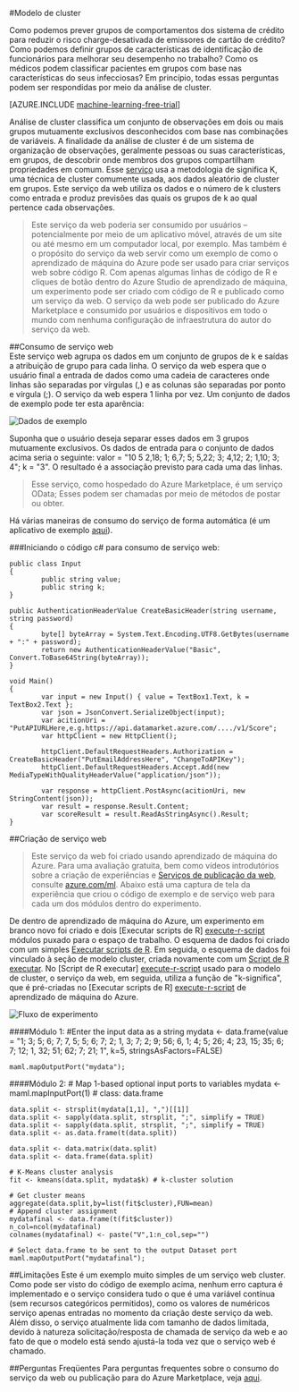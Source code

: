 <properties 
    pageTitle="Modelo de cluster | Microsoft Azure" 
    description="Modelo de cluster" 
    services="machine-learning" 
    documentationCenter="" 
    authors="FrancescaLazzeri" 
    manager="jhubbard" 
    editor="cgronlun"/>

<tags 
    ms.service="machine-learning" 
    ms.workload="data-services" 
    ms.tgt_pltfrm="na" 
    ms.devlang="na" 
    ms.topic="article" 
    ms.date="10/17/2016" 
    ms.author="lazzeri"/> 


#<a name="cluster-model"></a>Modelo de cluster    

Como podemos prever grupos de comportamentos dos sistema de crédito para reduzir o risco charge-desativada de emissores de cartão de crédito? Como podemos definir grupos de características de identificação de funcionários para melhorar seu desempenho no trabalho? Como os médicos podem classificar pacientes em grupos com base nas características do seus infecciosas? Em princípio, todas essas perguntas podem ser respondidas por meio da análise de cluster.   


[AZURE.INCLUDE [machine-learning-free-trial](../../includes/machine-learning-free-trial.md)] 
   
Análise de cluster classifica um conjunto de observações em dois ou mais grupos mutuamente exclusivos desconhecidos com base nas combinações de variáveis. A finalidade da análise de cluster é de um sistema de organização de observações, geralmente pessoas ou suas características, em grupos, de descobrir onde membros dos grupos compartilham propriedades em comum. Esse [serviço](https://datamarket.azure.com/dataset/aml_labs/k_cluster_model) usa a metodologia de significa K, uma técnica de cluster comumente usada, aos dados aleatório de cluster em grupos. Este serviço da web utiliza os dados e o número de k clusters como entrada e produz previsões das quais os grupos de k ao qual pertence cada observações. 

>Este serviço da web poderia ser consumido por usuários – potencialmente por meio de um aplicativo móvel, através de um site ou até mesmo em um computador local, por exemplo. Mas também é o propósito do serviço da web servir como um exemplo de como o aprendizado de máquina do Azure pode ser usado para criar serviços web sobre código R. Com apenas algumas linhas de código de R e cliques de botão dentro do Azure Studio de aprendizado de máquina, um experimento pode ser criado com código de R e publicado como um serviço da web. O serviço da web pode ser publicado do Azure Marketplace e consumido por usuários e dispositivos em todo o mundo com nenhuma configuração de infraestrutura do autor do serviço da web.  

##<a name="consumption-of-web-service"></a>Consumo de serviço web   
Este serviço web agrupa os dados em um conjunto de grupos de k e saídas a atribuição de grupo para cada linha. O serviço da web espera que o usuário final a entrada de dados como uma cadeia de caracteres onde linhas são separadas por vírgulas (,) e as colunas são separadas por ponto e vírgula (;). O serviço da web espera 1 linha por vez. Um conjunto de dados de exemplo pode ter esta aparência:

![Dados de exemplo][1]

Suponha que o usuário deseja separar esses dados em 3 grupos mutuamente exclusivos. Os dados de entrada para o conjunto de dados acima seria o seguinte: valor = "10 5 2,18; 1; 6,7; 5; 5,22; 3; 4,12; 2; 1,10; 3; 4"; k = "3". O resultado é a associação previsto para cada uma das linhas.

>Esse serviço, como hospedado do Azure Marketplace, é um serviço OData; Esses podem ser chamadas por meio de métodos de postar ou obter. 

Há várias maneiras de consumo do serviço de forma automática (é um aplicativo de exemplo [aqui](http://microsoftazuremachinelearning.azurewebsites.net/ClusterModel.aspx )).

###<a name="starting-c-code-for-web-service-consumption"></a>Iniciando o código c# para consumo de serviço web:

    public class Input
    {
            public string value;
            public string k;
    }
    
    public AuthenticationHeaderValue CreateBasicHeader(string username, string password)
    {
            byte[] byteArray = System.Text.Encoding.UTF8.GetBytes(username + ":" + password);
            return new AuthenticationHeaderValue("Basic", Convert.ToBase64String(byteArray));
    }
    
    void Main()
    {
            var input = new Input() { value = TextBox1.Text, k = TextBox2.Text };
            var json = JsonConvert.SerializeObject(input);
            var acitionUri = "PutAPIURLHere,e.g.https://api.datamarket.azure.com/..../v1/Score";
            var httpClient = new HttpClient();
    
            httpClient.DefaultRequestHeaders.Authorization = CreateBasicHeader("PutEmailAddressHere", "ChangeToAPIKey");
            httpClient.DefaultRequestHeaders.Accept.Add(new MediaTypeWithQualityHeaderValue("application/json"));
    
            var response = httpClient.PostAsync(acitionUri, new StringContent(json));
            var result = response.Result.Content;
            var scoreResult = result.ReadAsStringAsync().Result;
    }




##<a name="creation-of-web-service"></a>Criação de serviço web  
>Este serviço da web foi criado usando aprendizado de máquina do Azure. Para uma avaliação gratuita, bem como vídeos introdutórios sobre a criação de experiências e [Serviços de publicação da web](machine-learning-publish-a-machine-learning-web-service.md), consulte [azure.com/ml](http://azure.com/ml). Abaixo está uma captura de tela da experiência que criou o código de exemplo e de serviço web para cada um dos módulos dentro do experimento.

De dentro de aprendizado de máquina do Azure, um experimento em branco novo foi criado e dois [Executar scripts de R] [ execute-r-script] módulos puxado para o espaço de trabalho. O esquema de dados foi criado com um simples [Executar scripts de R][execute-r-script]. Em seguida, o esquema de dados foi vinculado à seção de modelo cluster, criada novamente com um [Script de R executar][execute-r-script]. No [Script de R executar] [ execute-r-script] usado para o modelo de cluster, o serviço da web, em seguida, utiliza a função de "k-significa", que é pré-criadas no [Executar scripts de R] [ execute-r-script] de aprendizado de máquina do Azure.    
   

     
![Fluxo de experimento][3]

####<a name="module-1"></a>Módulo 1: 
    #Enter the input data as a string 
    mydata <- data.frame(value = "1; 3; 5; 6; 7; 7, 5; 5; 6; 7; 2; 1, 3; 7; 2; 9; 56; 6, 1; 4; 5; 26; 4; 23, 15; 35; 6; 7; 12; 1, 32; 51; 62; 7; 21; 1", k=5, stringsAsFactors=FALSE)
    
    maml.mapOutputPort("mydata");     
    

####<a name="module-2"></a>Módulo 2:
    # Map 1-based optional input ports to variables
    mydata <- maml.mapInputPort(1) # class: data.frame

    data.split <- strsplit(mydata[1,1], ",")[[1]]
    data.split <- sapply(data.split, strsplit, ";", simplify = TRUE)
    data.split <- sapply(data.split, strsplit, ";", simplify = TRUE)
    data.split <- as.data.frame(t(data.split))

    data.split <- data.matrix(data.split)
    data.split <- data.frame(data.split)

    # K-Means cluster analysis
    fit <- kmeans(data.split, mydata$k) # k-cluster solution

    # Get cluster means 
    aggregate(data.split,by=list(fit$cluster),FUN=mean)
    # Append cluster assignment
    mydatafinal <- data.frame(t(fit$cluster))
    n_col=ncol(mydatafinal)
    colnames(mydatafinal) <- paste("V",1:n_col,sep="")

    # Select data.frame to be sent to the output Dataset port
    maml.mapOutputPort("mydatafinal");
   
 
##<a name="limitations"></a>Limitações
Este é um exemplo muito simples de um serviço web cluster. Como pode ser visto do código de exemplo acima, nenhum erro captura é implementado e o serviço considera tudo o que é uma variável contínua (sem recursos categóricos permitidos), como os valores de numéricos serviço apenas entradas no momento da criação deste serviço da web. Além disso, o serviço atualmente lida com tamanho de dados limitada, devido à natureza solicitação/resposta de chamada de serviço da web e ao fato de que o modelo está sendo ajustá-la toda vez que o serviço web é chamado. 

##<a name="faq"></a>Perguntas Freqüentes
Para perguntas frequentes sobre o consumo do serviço da web ou publicação para do Azure Marketplace, veja [aqui](machine-learning-marketplace-faq.md).

[1]: ./media/machine-learning-r-csharp-cluster-model/cluster-img1.png
[2]: ./media/machine-learning-r-csharp-cluster-model/cluster-img2.png
[3]: ./media/machine-learning-r-csharp-cluster-model/cluster-img3.png


<!-- Module References -->
[execute-r-script]: https://msdn.microsoft.com/library/azure/30806023-392b-42e0-94d6-6b775a6e0fd5/
 
